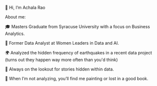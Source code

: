 👋 Hi, I’m Achala Rao

About me:
<!--- --->
🎓 Masters Graduate from Syracuse University with a focus on Business Analytics.
<!--- --->
💼 Former Data Analyst at Women Leaders in Data and AI.
<!--- --->
🌍 Analyzed the hidden frequency of earthquakes in a recent data project (turns out they happen way more often than you'd think)
<!--- --->
🌟 Always on the lookout for stories hidden within data.
<!--- --->
🎨 When I’m not analyzing, you’ll find me painting or lost in a good book.
<!---
achalarao05/achalarao05 is a ✨ special ✨ repository because its `README.md` (this file) appears on your GitHub profile.
You can click the Preview link to take a look at your changes.
--->
